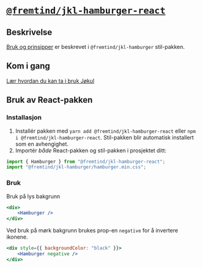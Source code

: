 # [`@fremtind/jkl-hamburger-react`](https://fremtind.github.io/jokul/hamburger-react/documentation/Hamburger/)

## Beskrivelse

[Bruk og prinsipper](https://fremtind.github.io/jokul/hamburger-react/documentation/Hamburger/) er beskrevet i `@fremtind/jkl-hamburger` stil-pakken.

## Kom i gang

[Lær hvordan du kan ta i bruk Jøkul](https://fremtind.github.io/jokul/developer/getting-started/)

## Bruk av React-pakken

### Installasjon

1. Installér pakken med `yarn add @fremtind/jkl-hamburger-react` eller `npm i @fremtind/jkl-hamburger-react`. Stil-pakken blir automatisk installert som en avhengighet.
2. Importér _både_ React-pakken og stil-pakken i prosjektet ditt:

```js
import { Hamburger } from "@fremtind/jkl-hamburger-react";
import "@fremtind/jkl-hamburger/hamburger.min.css";
```

### Bruk

Bruk på lys bakgrunn

```jsx
<div>
    <Hamburger />
</div>
```

Ved bruk på mørk bakgrunn brukes prop-en `negative` for å invertere ikonene.

```jsx
<div style={{ backgroundColor: "black" }}>
    <Hamburger negative />
</div>
```
